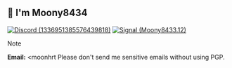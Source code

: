 ## 👋 I'm Moony8434

[![Discord (1336951385576439818)](https://img.shields.io/badge/Discord-moony_moonhrt-%235865F2.svg)](https://discord.com/users/1336951385576439818)
[![Signal (Moony8433.12)](https://img.shields.io/badge/Signal-Moony8433.12-blue)](https://signal.me/#eu/9WPDK3FWBqTzyqcJXb6LlSsFIsQn3FmARkHDYIjKpIoe9GLqRNBBtr5Kq9xfnPCn)

> [!NOTE]
> **Email:** <moonhrt
> Please don't send me sensitive emails without using PGP.<br>

